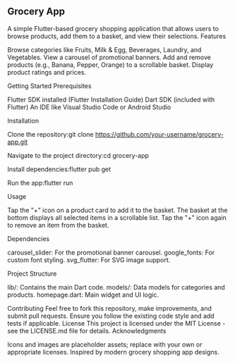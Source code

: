 ## Grocery App
A simple Flutter-based grocery shopping application that allows users to browse products, add them to a basket, and view their selections.
Features

Browse categories like Fruits, Milk & Egg, Beverages, Laundry, and Vegetables.
View a carousel of promotional banners.
Add and remove products (e.g., Banana, Pepper, Orange) to a scrollable basket.
Display product ratings and prices.

Getting Started
Prerequisites

Flutter SDK installed (Flutter Installation Guide)
Dart SDK (included with Flutter)
An IDE like Visual Studio Code or Android Studio

Installation

Clone the repository:git clone https://github.com/your-username/grocery-app.git


Navigate to the project directory:cd grocery-app


Install dependencies:flutter pub get


Run the app:flutter run



Usage

Tap the "+" icon on a product card to add it to the basket.
The basket at the bottom displays all selected items in a scrollable list.
Tap the "+" icon again to remove an item from the basket.

Dependencies

carousel_slider: For the promotional banner carousel.
google_fonts: For custom font styling.
svg_flutter: For SVG image support.

Project Structure

lib/: Contains the main Dart code.
models/: Data models for categories and products.
homepage.dart: Main widget and UI logic.



Contributing
Feel free to fork this repository, make improvements, and submit pull requests. Ensure you follow the existing code style and add tests if applicable.
License
This project is licensed under the MIT License - see the LICENSE.md file for details.
Acknowledgments

Icons and images are placeholder assets; replace with your own or appropriate licenses.
Inspired by modern grocery shopping app designs.
